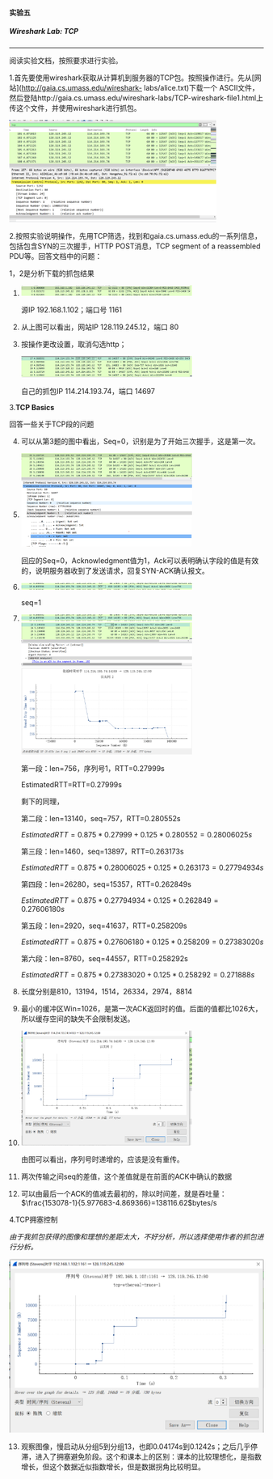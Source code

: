 #### 实验五

##### Wireshark Lab: TCP

---

阅读实验文档，按照要求进行实验。

1.首先要使用wireshark获取从计算机到服务器的TCP包。按照操作进行。先从[网站](http://gaia.cs.umass.edu/wireshark-
labs/alice.txt)下载一个 ASCII文件，然后登陆http://gaia.cs.umass.edu/wireshark-labs/TCP-wireshark-file1.html上传这个文件，并使用wireshark进行抓包。

<img src="photos\lab05-1.png" style="zoom:40%;" />



2.按照实验说明操作，先用TCP筛选，找到和gaia.cs.umass.edu的一系列信息，包括包含SYN的三次握手，HTTP POST消息，TCP segment of a reassembled PDU等。回答文档中的问题：

1，2是分析下载的抓包结果

1. <img src="photos/lab05-2.png" style="zoom:33%;" />

   源IP 192.168.1.102；端口号 1161

2. 从上图可以看出，网站IP 128.119.245.12，端口 80

3. 按操作更改设置，取消勾选http；

   <img src="photos/lab05-3.png" style="zoom:33%;" />

   自己的抓包IP 114.214.193.74，端口 14697



3.**TCP Basics**

回答一些关于TCP段的问题

4. 可以从第3题的图中看出，Seq=0，识别是为了开始三次握手，这是第一次。

5. <img src="photos/lab05-4-1.png" style="zoom:33%;" />

   <img src="photos/lab05-4-2.png" style="zoom:33%;" />

   回应的Seq=0，Acknowledgment值为1，Ack可以表明确认字段的值是有效的，说明服务器收到了发送请求，回复SYN-ACK确认报文。

6. <img src="photos/lab05-5.png" style="zoom:33%;" />

   seq=1

7. <img src="photos/lab05-5.png" style="zoom:33%;" />

   <img src="photos/lab05-6.png" style="zoom:33%;" />

   <img src="photos/lab05-8.png" style="zoom:33%;" />

   第一段：len=756，序列号1，RTT=0.27999s

   EstimatedRTT=RTT=0.27999s

   剩下的同理，

   第二段：len=13140，seq=757，RTT=0.280552s

   $EstimatedRTT=0.875*0.27999+0.125*0.280552=0.28006025s$

   第三段：len=1460，seq=13897，RTT=0.263173s

   $EstimatedRTT=0.875*0.28006025+0.125*0.263173=0.27794934s$

   第四段：len=26280，seq=15357，RTT=0.262849s

   $EstimatedRTT=0.875*0.27794934+0.125*0.262849=0.27606180s$

   第五段：len=2920，seq=41637，RTT=0.258209s

   $EstimatedRTT=0.875*0.27606180+0.125*0.258209=0.27383020s$

   第六段：len=8760，seq=44557，RTT=0.258292s

   $EstimatedRTT=0.875*0.27383020+0.125*0.258292=0.271888s$

8. 长度分别是810，13194，1514，26334，2974，8814

9. 最小的缓冲区Win=1026，是第一次ACK返回时的值。后面的值都比1026大，所以缓存空间的缺失不会限制发送。

10. <img src="photos/lab05-9.png" style="zoom:33%;" />

    由图可以看出，序列号时递增的，应该是没有重传。

11. 两次传输之间seq的差值，这个差值就是在前面的ACK中确认的数据

12. 可以由最后一个ACK的值减去最初的，除以时间差，就是吞吐量：$\frac{153078-1}{5.977683-4.869366}=138116.62$bytes/s



4.TCP拥塞控制

*由于我抓包获得的图像和理想的差距太大，不好分析，所以选择使用作者的抓包进行分析。*

<img src="photos/lab05-10.png" style="zoom:50%;" />

13. 观察图像，慢启动从分组5到分组13，也即0.04174s到0.1242s；之后几乎停滞，进入了拥塞避免阶段。这个和课本上的区别：课本的比较理想化，是指数增长，但这个数据近似指数增长，但是数据拐角比较明显。
